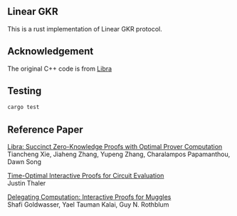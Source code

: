 ## Linear GKR

This is a rust implementation of Linear GKR protocol.

## Acknowledgement

The original C++ code is from [Libra](https://github.com/sunblaze-ucb/Libra)

## Testing

```bash
cargo test
```

## Reference Paper
[Libra: Succinct Zero-Knowledge Proofs with Optimal Prover Computation](https://eprint.iacr.org/2019/317) <br/>
Tiancheng Xie, Jiaheng Zhang, Yupeng Zhang, Charalampos Papamanthou, Dawn Song

[Time-Optimal Interactive Proofs for Circuit Evaluation](https://arxiv.org/abs/1304.3812) <br/>
Justin Thaler

[Delegating Computation: Interactive Proofs for Muggles](https://dl.acm.org/doi/10.1145/2699436) <br/>
Shafi Goldwasser, Yael Tauman Kalai, Guy N. Rothblum
